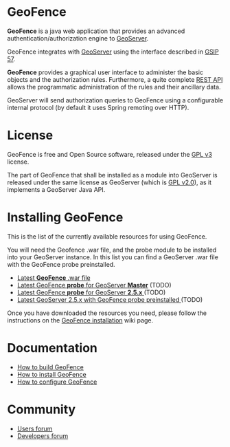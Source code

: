 GeoFence
==================================================

**GeoFence** is a java web application that provides an advanced authentication/authorization engine to [GeoServer](http://www.geoserver.org).

GeoFence integrates with [GeoServer](http://www.geoserver.org) using the interface 
described in [GSIP 57](http://geoserver.org/display/GEOS/GSIP+57+-+Improving+GeoServer+authorization+framework).

**GeoFence** provides a graphical user interface to administer the basic objects and the authorization rules. Furthermore, a quite complete [REST API](https://github.com/geosolutions-it/geofence/wiki/REST-API) allows the programmatic administration of the rules and their ancillary data.

GeoServer will send authorization queries to GeoFence using a configurable internal protocol (by default it uses Spring remoting over HTTP).

License
==================================================
GeoFence is free and Open Source software, released under the [GPL v3](http://www.gnu.org/licenses/gpl.html) license.

The part of GeoFence that shall be installed as a module into GeoServer is released under the same license as GeoServer (which is [GPL v2.0](http://www.gnu.org/licenses/old-licenses/gpl-2.0.html)), as it implements a GeoServer Java API.

Installing GeoFence
==================================================
This is the list of the currently available resources for using GeoFence.

You will need the Geofence .war file, and the probe module to be installed into your GeoServer instance.
In this list you can find a GeoServer .war file with the GeoFence probe preinstalled.

* [Latest **GeoFence** .war file](http://build.geo-solutions.it/geofence/nightly/latest/geofence.war)
* [Latest GeoFence **probe** for GeoServer **Master**](http://build.geo-solutions.it/geofence/nightly/latest/geofence-security-2.2-SNAPSHOT.jar) (TODO)
* [Latest GeoFence **probe** for GeoServer **2.5.x** ](http://build.geo-solutions.it/geofence/nightly/latest/geofence-security-2.2-SNAPSHOT.jar) (TODO)
* [Latest GeoServer 2.5.x with GeoFence probe preinstalled ](http://build.geo-solutions.it/geofence/nightly/latest/geofence-security-2.2-SNAPSHOT.jar) (TODO)

Once you have downloaded the resources you need, please follow the instructions on the [GeoFence installation](https://github.com/geosolutions-it/geofence/wiki/GeoFence-installation) wiki page.


Documentation
==================================================
* [How to build GeoFence](https://github.com/geosolutions-it/geofence/wiki/Building-instructions)
* [How to install GeoFence](https://github.com/geosolutions-it/geofence/wiki/GeoFence-installation)
* [How to configure GeoFence](https://github.com/geosolutions-it/geofence/wiki/WebApps-configuration)

Community
==================================================
* [Users forum](https://groups.google.com/forum/#!forum/geofence-users)
* [Developers forum](https://groups.google.com/forum/#!forum/geofence-developers)
